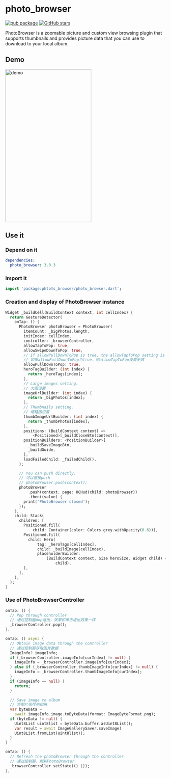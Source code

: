 # photo_browser

[![pub package](https://img.shields.io/pub/v/photo_browser.svg)](https://pub.dartlang.org/packages/photo_browser)
[![GitHub stars](https://img.shields.io/github/stars/chenhongchen/photo_browser.svg?style=social&label=Stars)](https://github.com/chenhongchen/photo_browser)

PhotoBrowser is a zoomable picture and custom view browsing plugin that supports thumbnails and provides picture data that you can use to download to your local album.

## Demo

<img src="https://github.com/chenhongchen/test_photos_lib/raw/master/gif/photo_browser_3.gif" width="270" height="480" alt="demo"/>

## Use it

### Depend on it

```yaml
dependencies:
  photo_browser: 3.0.3
```

### Import it

```dart
import 'package:phtots_browser/photo_browser.dart';
```

### Creation and display of PhotoBrowser instance

```dart
Widget _buildCell(BuildContext context, int cellIndex) {
  return GestureDetector(
    onTap: () {
      PhotoBrowser photoBrowser = PhotoBrowser(
        itemCount: _bigPhotos.length,
        initIndex: cellIndex,
        controller: _browserController,
        allowTapToPop: true,
        allowSwipeDownToPop: true,
        // If allowPullDownToPop is true, the allowTapToPop setting is invalid.
        // 如果allowPullDownToPop为true，则allowTapToPop设置无效
        allowPullDownToPop: true,
        heroTagBuilder: (int index) {
          return _heroTags[index];
        },
        // Large images setting.
        // 大图设置
        imageUrlBuilder: (int index) {
          return _bigPhotos[index];
        },
        // Thumbnails setting.
        // 缩略图设置
        thumbImageUrlBuilder: (int index) {
          return _thumbPhotos[index];
        },
        positions: (BuildContext context) =>
            <Positioned>[_buildCloseBtn(context)],
        positionBuilders: <PositionBuilder>[
          _buildSaveImageBtn,
          _buildGuide,
        ],
        loadFailedChild: _failedChild(),
      );

      // You can push directly.
      // 可以直接push
      // photoBrowser.push(context);
      photoBrowser
          .push(context, page: HCHud(child: photoBrowser))
          .then((value) {
        print('PhotoBrowser closed');
      });
    },
    child: Stack(
      children: [
        Positioned.fill(
            child: Container(color: Colors.grey.withOpacity(0.6))),
        Positioned.fill(
          child: Hero(
              tag: _heroTags[cellIndex],
              child: _buildImage(cellIndex),
              placeholderBuilder:
                  (BuildContext context, Size heroSize, Widget child) =>
                      child),
        ),
      ],
    ),
  );
}
```

### Use of PhotoBrowserController

```dart
onTap: () {
  // Pop through controller
  // 通过控制器pop退出，效果和单击退出效果一样
  _browserController.pop();
},
```

```dart
onTap: () async {
  // Obtain image data through the controller
  // 通过控制器获取图片数据
  ImageInfo? imageInfo;
  if (_browserController.imageInfo[curIndex] != null) {
    imageInfo = _browserController.imageInfo[curIndex];
  } else if (_browserController.thumbImageInfo[curIndex] != null) {
    imageInfo = _browserController.thumbImageInfo[curIndex];
  }
  if (imageInfo == null) {
    return;
  }

  // Save image to album
  // 将图片保存到相册
  var byteData =
    await imageInfo.image.toByteData(format: ImageByteFormat.png);
  if (byteData != null) {
    Uint8List uint8list = byteData.buffer.asUint8List();
    var result = await ImageGallerySaver.saveImage(
    Uint8List.fromList(uint8list));
  }
}
```

```dart
onTap: () {
  // Refresh the photoBrowser through the controller
  // 通过控制器，刷新PhotoBrowser
  _browserController.setState(() {});
},
```